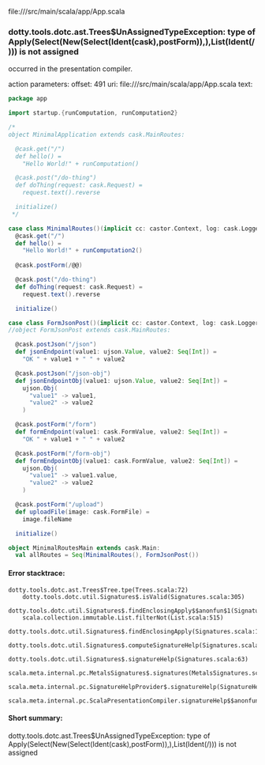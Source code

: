 file://<WORKSPACE>/src/main/scala/app/App.scala
### dotty.tools.dotc.ast.Trees$UnAssignedTypeException: type of Apply(Select(New(Select(Ident(cask),postForm)),<init>),List(Ident(/))) is not assigned

occurred in the presentation compiler.

action parameters:
offset: 491
uri: file://<WORKSPACE>/src/main/scala/app/App.scala
text:
```scala
package app

import startup.{runComputation, runComputation2}

/*
object MinimalApplication extends cask.MainRoutes:

  @cask.get("/")
  def hello() =
    "Hello World!" + runComputation()

  @cask.post("/do-thing")
  def doThing(request: cask.Request) =
    request.text().reverse

  initialize()
 */

case class MinimalRoutes()(implicit cc: castor.Context, log: cask.Logger) extends cask.Routes:
  @cask.get("/")
  def hello() =
    "Hello World!" + runComputation2()
  
  @cask.postForm(/@@)

  @cask.post("/do-thing")
  def doThing(request: cask.Request) =
    request.text().reverse

  initialize()

case class FormJsonPost()(implicit cc: castor.Context, log: cask.Logger) extends cask.Routes:
//object FormJsonPost extends cask.MainRoutes:

  @cask.postJson("/json")
  def jsonEndpoint(value1: ujson.Value, value2: Seq[Int]) =
    "OK " + value1 + " " + value2

  @cask.postJson("/json-obj")
  def jsonEndpointObj(value1: ujson.Value, value2: Seq[Int]) =
    ujson.Obj(
      "value1" -> value1,
      "value2" -> value2
    )

  @cask.postForm("/form")
  def formEndpoint(value1: cask.FormValue, value2: Seq[Int]) =
    "OK " + value1 + " " + value2

  @cask.postForm("/form-obj")
  def formEndpointObj(value1: cask.FormValue, value2: Seq[Int]) =
    ujson.Obj(
      "value1" -> value1.value,
      "value2" -> value2
    )

  @cask.postForm("/upload")
  def uploadFile(image: cask.FormFile) =
    image.fileName

  initialize()

object MinimalRoutesMain extends cask.Main:
  val allRoutes = Seq(MinimalRoutes(), FormJsonPost())
```



#### Error stacktrace:

```
dotty.tools.dotc.ast.Trees$Tree.tpe(Trees.scala:72)
	dotty.tools.dotc.util.Signatures$.isValid(Signatures.scala:305)
	dotty.tools.dotc.util.Signatures$.findEnclosingApply$$anonfun$1(Signatures.scala:112)
	scala.collection.immutable.List.filterNot(List.scala:515)
	dotty.tools.dotc.util.Signatures$.findEnclosingApply(Signatures.scala:117)
	dotty.tools.dotc.util.Signatures$.computeSignatureHelp(Signatures.scala:93)
	dotty.tools.dotc.util.Signatures$.signatureHelp(Signatures.scala:63)
	scala.meta.internal.pc.MetalsSignatures$.signatures(MetalsSignatures.scala:17)
	scala.meta.internal.pc.SignatureHelpProvider$.signatureHelp(SignatureHelpProvider.scala:51)
	scala.meta.internal.pc.ScalaPresentationCompiler.signatureHelp$$anonfun$1(ScalaPresentationCompiler.scala:375)
```
#### Short summary: 

dotty.tools.dotc.ast.Trees$UnAssignedTypeException: type of Apply(Select(New(Select(Ident(cask),postForm)),<init>),List(Ident(/))) is not assigned